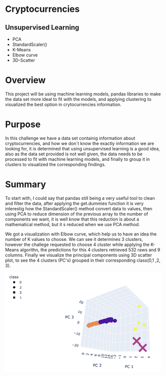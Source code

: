 # Cryptocurrencies
## Unsupervised Learning
* PCA
* StandardScaler()
* K-Means
* Elbow curve
* 3D-Scatter

# Overview

  This project will be using machine learning models, pandas libraries to make the data set more ideal to fit with the models, and applying clustering to visualized the best option in crytocurrencies information.

# Purpose

  In this challenge we have a data set containig information about cryptocurrencies, and how we don´t know the exactly information we are looking for, it is determined that using unsupervised learning is a good idea, also as the data set provided is not well  given, the data needs to be processed to fit with machine learning models, and finally to group it in clusters to visualized the corresponding findings.


# Summary

  To start with, I could say that pandas still being a very useful tool to clean and filter the data, after applying the get.dummies function it is very interestig how the StandardScaler() method convert data to values, then using PCA to reduce dimension of the previous array to the number of components we want, it is well know that this reduction is about a mathematical method, but it s reduced when we use PCA method.

  We got a visualization with Elbow curve, which help us to have an idea the number of K values to choose. We can see it determines 3 clusters, however the challege requested to choose 4 cluster while applying the K-Means algorithn, the predictions for this 4 clusters retrieved 532 raws and 9 columns. Finally we visualize the principal components using 3D scatter plot, to see the 4 clusters (PC's) grouped in their corresponding class(0,1 ,2, 3).

![3DCryptocurrencies](/Resources/3DCryptocurrencies.png)
